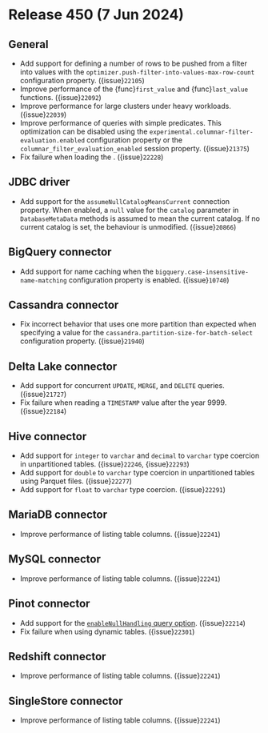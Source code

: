 # Release 450 (7 Jun 2024)

## General

* Add support for defining a number of rows to be pushed from a filter into
  values with the `optimizer.push-filter-into-values-max-row-count`
  configuration property. ({issue}`22105`)
* Improve performance of the {func}`first_value` and {func}`last_value`
  functions. ({issue}`22092`)
* Improve performance for large clusters under heavy workloads. ({issue}`22039`)
* Improve performance of queries with simple predicates. This optimization can
  be disabled using the `experimental.columnar-filter-evaluation.enabled`
  configuration property or the `columnar_filter_evaluation_enabled` session
  property. ({issue}`21375`)
* Fix failure when loading the [](/admin/event-listeners-openlineage). ({issue}`22228`)

## JDBC driver

* Add support for the `assumeNullCatalogMeansCurrent` connection property. When
  enabled, a `null` value for the `catalog` parameter in `DatabaseMetaData`
  methods is assumed to mean the current catalog. If no current catalog is
  set, the behaviour is unmodified. ({issue}`20866`)

## BigQuery connector

* Add support for name caching when the
  `bigquery.case-insensitive-name-matching` configuration property is enabled. ({issue}`10740`)

## Cassandra connector

* Fix incorrect behavior that uses one more partition than expected when
  specifying a value for the `cassandra.partition-size-for-batch-select`
  configuration property. ({issue}`21940`)

## Delta Lake connector

* Add support for concurrent `UPDATE`, `MERGE`, and `DELETE` queries. ({issue}`21727`)
* Fix failure when reading a `TIMESTAMP` value after the year 9999. ({issue}`22184`)

## Hive connector

* Add support for `integer` to `varchar` and `decimal` to `varchar` type 
  coercion in unpartitioned tables. ({issue}`22246`, {issue}`22293`)
* Add support for `double` to `varchar` type coercion in unpartitioned tables
  using Parquet files. ({issue}`22277`)
* Add support for `float` to `varchar` type coercion. ({issue}`22291`)

## MariaDB connector

* Improve performance of listing table columns. ({issue}`22241`)

## MySQL connector

* Improve performance of listing table columns. ({issue}`22241`)

## Pinot connector

* Add support for the
  [`enableNullHandling` query option](https://docs.pinot.apache.org/developers/advanced/null-value-support#advanced-null-handling-support). ({issue}`22214`)
* Fix failure when using dynamic tables. ({issue}`22301`)

## Redshift connector

* Improve performance of listing table columns. ({issue}`22241`)

## SingleStore connector

* Improve performance of listing table columns. ({issue}`22241`)
